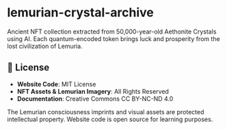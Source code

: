 # lemurian-crystal-archive
Ancient NFT collection extracted from 50,000-year-old Aethonite Crystals using AI. Each quantum-encoded token brings luck and prosperity from the lost civilization of Lemuria.
## 📜 License

- **Website Code**: MIT License
- **NFT Assets & Lemurian Imagery**: All Rights Reserved
- **Documentation**: Creative Commons CC BY-NC-ND 4.0

The Lemurian consciousness imprints and visual assets are protected 
intellectual property. Website code is open source for learning purposes.